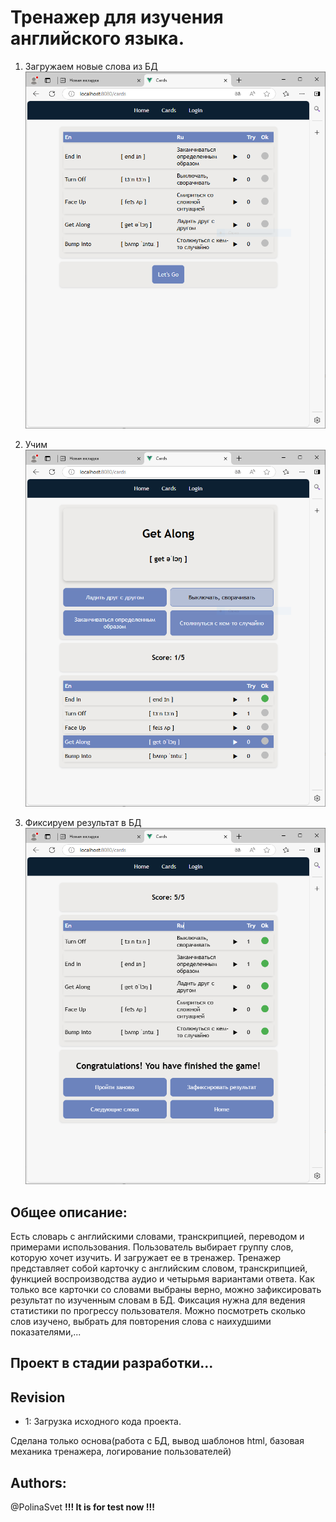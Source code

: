   

# Тренажер для изучения английского языка.

1. Загружаем новые слова из БД
![scheme](./doc/img/001.PNG)

2. Учим
![scheme](./doc/img/002.png)

3. Фиксируем результат в БД
![scheme](./doc/img/003.png)

## Общee описание:
Есть словарь с английскими словами, транскрипцией, переводом и примерами использования.
Пользователь выбирает группу слов, которую хочет изучить. И загружает ее в тренажер. 
Тренажер представляет собой карточку с английским словом, транскрипцией, функцией воспроизводства аудио и четырьмя вариантами ответа. Как только все карточки со словами выбраны верно, можно зафиксировать результат по изученным словам в БД. 
Фиксация нужна для ведения статистики по прогрессу пользователя. Можно посмотреть сколько слов изучено, выбрать для повторения слова с наихудшими показателями,...

## Проект в стадии разработки... 

## Revision
- 1: Загрузка исходного кода проекта.

Сделана только основа(работа с БД, вывод шаблонов html, базовая механика тренажера, логирование пользователей)
   


## Authors:
@PolinaSvet
**!!! It is for test now !!!**
